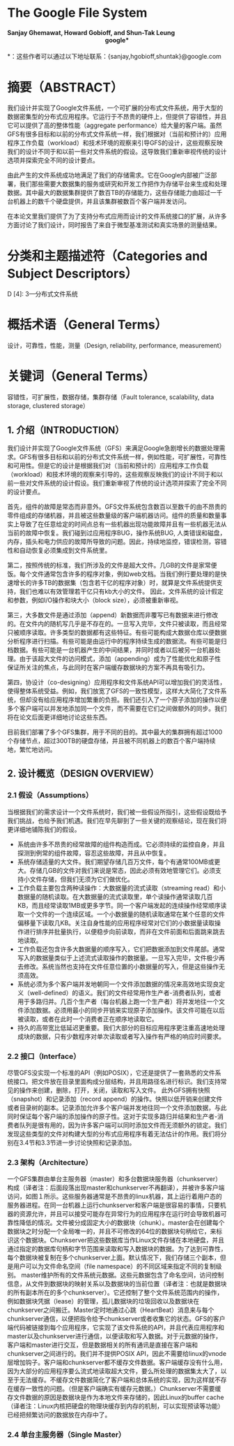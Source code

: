 # The Google File System
#### Sanjay Ghemawat, Howard Gobioff, and Shun-Tak Leung<br/><div style="text-align:center">google*</div>

*：这些作者可以通过以下地址联系：{sanjay,hgobioff,shuntak}@google.com

# 摘要（ABSTRACT）

我们设计并实现了Google文件系统，一个可扩展的分布式文件系统，用于大型的数据密集型的分布式应用程序。它运行于不昂贵的硬件上，但提供了容错性，并且它可以提供了高的整体性能（aggregate performance）给大量的客户端。虽然GFS有很多目标和以前的分布式文件系统一样，我们根据对（当前和预计的）应用程序工作负载（workload）和技术环境的观察来引导GFS的设计，这些观察反映我们的设计不同于和以前一些对文件系统的假设。这导致我们重新审视传统的设计选项并探索完全不同的设计要点。

由此产生的文件系统成功地满足了我们的存储需求。它在Google内部被广泛部署，我们那些需要大数据集的服务或研究和开发工作把作为存储平台来生成和处理数据。其中最大的数据集群提供了数百TB的存储能力，这些存储能力由超过一千台机器上的数千个硬盘提供，并且该集群被数百个客户端并发访问。

在本论文里我们提供了为了支持分布式应用而设计的文件系统接口的扩展，从许多方面讨论了我们设计，同时报告了来自于微型基准测试和真实场景的测量结果。
 
# 分类和主题描述符（Categories and Subject Descriptors）
D [4]: 3—分布式文件系统

# 概括术语（General Terms）
设计，可靠性，性能，测量（Design, reliability, performance, measurement）

# 关键词（General Terms）
容错性，可扩展性，数据存储，集群存储（Fault tolerance, scalability, data storage, clustered storage）

## 1. 介绍（INTRODUCTION）
我们设计并实现了Google文件系统（GFS）来满足Google急剧增长的数据处理需求。GFS有很多目标和以前的分布式文件系统一样，例如性能，可扩展性，可靠性和可用性。但是它的设计是根据我们对（当前和预计的）应用程序工作负载（workload）和技术环境的观察来引导的，这些观察反映我们的设计不同于和以前一些对文件系统的设计假设。我们重新审视了传统的设计选项并探索了完全不同的设计要点。

首先，组件的故障是常态而非意外。GFS文件系统包含数百以至数千的由不昂贵的零件组成的存储机器，并且被这些数量级的客户端机器访问。组件的质量和数量事实上导致了在任意给定的时间点总有一些机器出现功能故障并且有一些机器无法从当前的故障中恢复。我们碰到过应用程序BUG，操作系统BUG, 人类错误和磁盘，内存，插头和电力供应的故障所导致的问题。因此，持续地监控，错误检测，容错性和自动恢复必须集成到文件系统里。
 
第二，按照传统的标准，我们所涉及的文件是超大文件。几GB的文件是家常便饭。每个文件通常包含许多的程序对象，例如web文档。当我们例行要处理的是快速增长的许多TB的数据集（包含若干亿的程序对象）时，就算是文件系统提供支持，我们也难以有效管理若干亿只有kb大小的文件。
因此，文件系统的设计假定和参数，例如I/O操作和块大小（block size），必须被重新审视。

第三，大多数文件是通过添加（append）新数据而非覆写已有数据来进行修改的。在文件内的随机写几乎是不存在的。一旦写入完毕，文件只被读取，而且经常只被顺序读取。许多类型的数据都有这些特征。有些可能构成大数据仓库以便数据分析程序进行扫描。有些可能是由运行中的程序持续生成的数据流。有些可能是归档数据。有些可能是一台机器产生的中间结果，并同时或者以后被另一台机器处理。由于该超大文件的访问模式，添加（appending）成为了性能优化和原子性保证所关注的焦点，与此同时在客户端缓存数据块的方案不再具有吸引力。

第四，协设计（co-designing）应用程序和文件系统API可以增加我们的灵活性，使得整体系统受益。例如，我们放宽了GFS的一致性模型，这样大大简化了文件系统，但却没有给应用程序增加繁重的负担。我们还引入了一个原子添加的操作以便多个客户端可以并发地添加同一个文件，而不需要在它们之间做额外的同步。我们将在论文后面更详细地讨论这些东西。

目前我们部署了多个GFS集群，用于不同的目的。其中最大的集群拥有超过1000个存储节点，超过300TB的硬盘存储，并且被不同机器上的数百个客户端持续地，繁忙地访问。

## 2. 设计概览（DESIGN OVERVIEW）

### 2.1 假设（Assumptions）
当根据我们的需求设计一个文件系统时，我们被一些假设所指引，这些假设既给予我们挑战，也给予我们机遇。我们在早先聊到了一些关键的观察结论，现在我们将更详细地铺陈我们的假设。

* 系统由许多不昂贵的经常故障的组件构造而成。它必须持续的监控自身，并且探测到例常的组件故障，容忍这些故障，并且从中恢复。
* 系统存储适量的大文件。我们期望存储几百万文件，每个有通常100MB或更大。存储几GB的文件对我们来说是常态，因此必须有效地管理它们。必须支持小文件存储，但我们无须为它们做优化。
* 工作负载主要包含两种读操作：大数据量的流式读取（streaming read）和小数据量的随机读取。在大数据量的流式读取里，单个读操作通常读取几百KB，而且经常读取1MB或更多字节。同一个客户端发起的连续操作经常顺序读取一个文件的一个连续区域。一个小数据量的随机读取通常在某个任意的文件偏移量下读取几KB。关注自身性能的应用程序经常对它们的小数据量读取操作进行排序并批量执行，以便稳步向前读取，而非在文件前面和后面跳来跳去地读取。
* 工作负载还包含许多大数据量的顺序写入，它们把数据添加到文件尾部。通常写入的数据量类似于上述流式读取操作的数据量。一旦写入完毕，文件极少再去修改。系统当然也支持在文件任意位置的小数据量的写入，但是这些操作无须高效。
* 系统必须为多个客户端并发地朝同一个文件添加数据的情况来高效地实现良定义（well-defined）的语义。我们的文件经常用作生产者-消费者队列，或者用于多路归并。几百个生产者（每台机器上跑一个生产者）将并发地往一个文件添加数据。必须用最小的同步开销来实现原子添加操作。该文件可能在以后被读取，或者在此时一个消费者正在顺序地读取它。
* 持久的高带宽比低延迟更重要。我们大部分的目标应用程序更注重高速地处理成块的数据，只有少数程序对单次读取或者写入操作有严格的响应时间要求。

### 2.2 接口（Interface）
尽管GFS没实现一个标准的API（例如POSIX），它还是提供了一套熟悉的文件系统接口。把文件放在目录里面构成分层结构，并且用路径名进行标识。我们支持常见的操作来创建，删除，打开，关闭，读取和写入文件。
此外GFS拥有快照（snapshot）和记录添加（record append）的操作。快照以低开销来创建文件或者目录树的副本。记录添加允许多个客户端并发地往同一个文件添加数据，与此同时保证每个客户端的添加操作的原子性。这对于实现多路归并结果和生产者-消费者队列是很有用的，因为许多客户端可以同时添加文件而无须额外的锁定。我们发现这些类型的文件对构建大型的分布式应用程序有着无法估计的作用。我们将分别在3.4节和3.3节进一步讨论快照和记录添加。
 
### 2.3 架构（Architecture）
一个GFS集群由单台主服务器（master）和多台数据块服务器（chunkserver）构成（译者注：后面段落出现master和chunkserver不再翻译），并被许多客户端访问，如图１所示。这些服务器通常是不昂贵的linux机器，其上运行着用户态的服务器进程。在同一台机器上运行chunkserver和客户端是很容易的事情，只要机器的资源允许，并且可以接受可能存在异常行为的应用程序在运行时会导致机器可靠性降低的情况。文件被分成固定大小的数据块（chunk）。master会在创建每个数据块之时分配一个全局唯一的，并且不可修改的64位的数据块句柄给它，来标识这个数据块。Chunkserver把这些数据库当作Linux文件存储在本地硬盘，并且通过指定的数据库句柄和字节范围来读取和写入数据块的数据。为了达到可靠性，每个数据块被复制在多个chunkserver上面。默认情况下，我们存储三个副本，但是用户可以为文件命名空间（file namespace）的不同区域来指定不同的复制级别。
master维护所有的文件系统元数据。这些元数据包含了命名空间，访问控制信息，从文件到数据块的映射关系以及数据块的当前位置（译者注：也就是数据块的所有副本所在的多个chunkserver）。它还控制了整个文件系统范围内的操作，例如数据块凭据（lease）的管理，孤儿数据块的垃圾回收以及数据块在chunkserver之间搬迁。Master定时地通过心跳（HeartBeat）消息来与每个chunkserver通信，以便把指令给予chunkserver或者收集它的状态。GFS的客户端代码被链接到每个应用程序，它实现了该文件系统的API，并且代表应用程序和master以及chunkserver进行通信，以便读取和写入数据。对于元数据的操作，客户端和master进行交互，但是数据相关的所有通讯是直接在客户端和chunkserver之间进行的。我们并不提供POSIX API，因此不需要给linux的vnode层增加钩子。客户端和chunkserver都不缓存文件数据。客户端缓存没有什么用，因为大部分的应用程序要么流式地读取超大文件，要么所处理的数据集太大了，以至于无法缓存。不缓存文件数据简化了客户端和总体系统的实现，因为这样就不存在缓存一致性的问题。（但是客户端确实有缓存元数据。）Chunkserver不需要缓存文件数据的原因是数据块是作为本地文件来存储的，因此Linux的buffer cache（译者注：Linux内核把硬盘的物理块缓存到内存的机制，可以实现预读等功能）已经把频繁访问的数据放在内存中了。

### 2.4 单台主服务器（Single Master）
